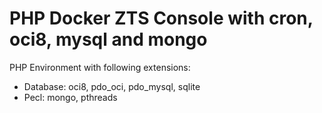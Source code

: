 # PHP Docker ZTS Console with cron, oci8, mysql and mongo

PHP Environment with following extensions:

- Database:  oci8, pdo_oci, pdo_mysql, sqlite
- Pecl: mongo, pthreads
